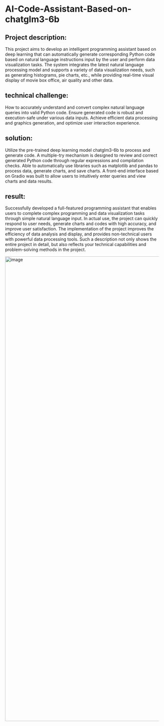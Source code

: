 # AI-Code-Assistant-Based-on-chatglm3-6b


## Project description:
This project aims to develop an intelligent programming assistant based on deep learning that can automatically generate corresponding Python code based on natural language instructions input by the user and perform data visualization tasks. The system integrates the latest natural language processing model and supports a variety of data visualization needs, such as generating histograms, pie charts, etc., while providing real-time visual display of movie box office, air quality and other data.

## technical challenge:
How to accurately understand and convert complex natural language queries into valid Python code.
Ensure generated code is robust and execution-safe under various data inputs.
Achieve efficient data processing and graphics generation, and optimize user interaction experience.

## solution:
Utilize the pre-trained deep learning model chatglm3-6b to process and generate code.
A multiple-try mechanism is designed to review and correct generated Python code through regular expressions and compilation checks.
Able to automatically use libraries such as matplotlib and pandas to process data, generate charts, and save charts.
A front-end interface based on Gradio was built to allow users to intuitively enter queries and view charts and data results.

## result:
Successfully developed a full-featured programming assistant that enables users to complete complex programming and data visualization tasks through simple natural language input.
In actual use, the project can quickly respond to user needs, generate charts and codes with high accuracy, and improve user satisfaction.
The implementation of the project improves the efficiency of data analysis and display, and provides non-technical users with powerful data processing tools.
Such a description not only shows the entire project in detail, but also reflects your technical capabilities and problem-solving methods in the project.

<img width="1523" alt="image" src="https://github.com/cdy1206/AI-Code-Assistant-Based-on-chatglm3-6b/assets/157086709/9651901c-3100-4cf7-a8a5-b3f9769eaa71">



